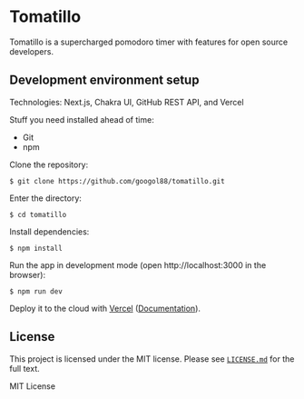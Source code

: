# Tomatillo

Tomatillo is a supercharged pomodoro timer with features for open source developers.


## Development environment setup

Technologies: Next.js, Chakra UI, GitHub REST API, and Vercel

Stuff you need installed ahead of time:
- Git
- npm

Clone the repository:

    $ git clone https://github.com/googol88/tomatillo.git

Enter the directory:

    $ cd tomatillo

Install dependencies:

    $ npm install

Run the app in development mode (open http://localhost:3000 in the browser):

    $ npm run dev

Deploy it to the cloud with [Vercel](https://vercel.com/new?utm_source=github&utm_medium=readme&utm_campaign=next-example) ([Documentation](https://nextjs.org/docs/deployment)).


## License

This project is licensed under the MIT license. Please see [`LICENSE.md`](LICENSE.md) for the full text.

MIT License